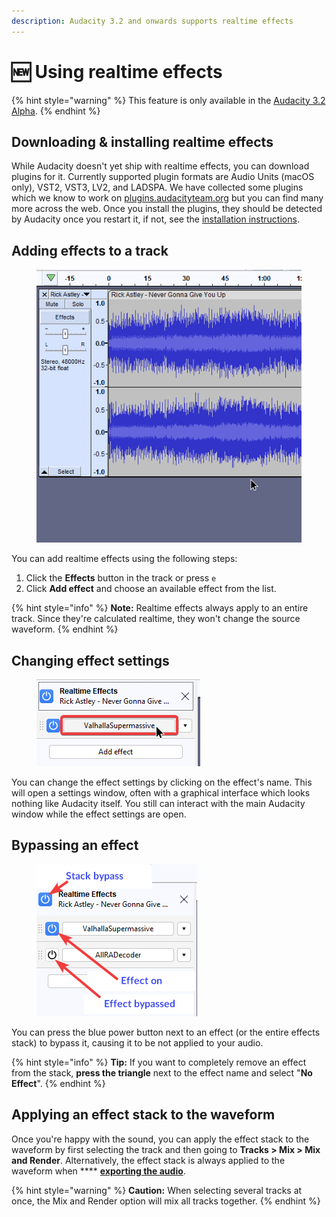 ```yaml
---
description: Audacity 3.2 and onwards supports realtime effects
---
```


# 🆕 Using realtime effects

{% hint style="warning" %}
This feature is only available in the [Audacity 3.2 Alpha](https://github.com/audacity/audacity/releases/tag/Audacity-3.2.0-alpha-1).&#x20;
{% endhint %}

## Downloading & installing realtime effects

While Audacity doesn't yet ship with realtime effects, you can download plugins for it. Currently supported plugin formats are Audio Units (macOS only), VST2, VST3, LV2, and LADSPA. We have collected some plugins which we know to work on [plugins.audacityteam.org](https://app.gitbook.com/o/-MhmG2mhIIHTtQPuHV\_k/s/klCVENFte0GRy5IqVz0W/) but you can find many more across the web. Once you install the plugins, they should be detected by Audacity once you restart it, if not, see the [installation instructions](../basics/installing-plugins.md).&#x20;

## Adding effects to a track

<figure><img src="../.gitbook/assets/Audacity_dnce3im0gI.gif" alt=""><figcaption></figcaption></figure>

You can add realtime effects using the following steps:

1. Click the **Effects** button in the track or press `e`
2. Click **Add effect** and choose an available effect from the list.

{% hint style="info" %}
**Note:** Realtime effects always apply to an entire track. Since they're calculated realtime, they won't change the source waveform.&#x20;
{% endhint %}

## Changing effect settings

<figure><img src="../.gitbook/assets/effects panel effect focus.png" alt=""><figcaption></figcaption></figure>

You can change the effect settings by clicking on the effect's name. This will open a settings window, often with a graphical interface which looks nothing like Audacity itself. You still can interact with the main Audacity window while the effect settings are open.

## Bypassing an effect

<figure><img src="../.gitbook/assets/effects bypasses.png" alt="the stack bypass is the first thing in focus when opening the effects panel. pressing down nagivates to any present effects. Pressing then tab first selects the power button"><figcaption></figcaption></figure>

You can press the blue power button next to an effect (or the entire effects stack) to bypass it, causing it to be not applied to your audio.&#x20;

{% hint style="info" %}
**Tip:** If you want to completely remove an effect from the stack, **press the triangle** next to the effect name and select "**No Effect**".&#x20;
{% endhint %}

## Applying an effect stack to the waveform

Once you're happy with the sound, you can apply the effect stack to the waveform by first selecting the track and then going to **Tracks > Mix > Mix and Render**. Alternatively, the effect stack is always applied to the waveform when **** [**exporting the audio**](../basics/saving-and-exporting-projects.md#exporting-audio).&#x20;

{% hint style="warning" %}
**Caution:** When selecting several tracks at once, the Mix and Render option will mix all tracks together.
{% endhint %}
